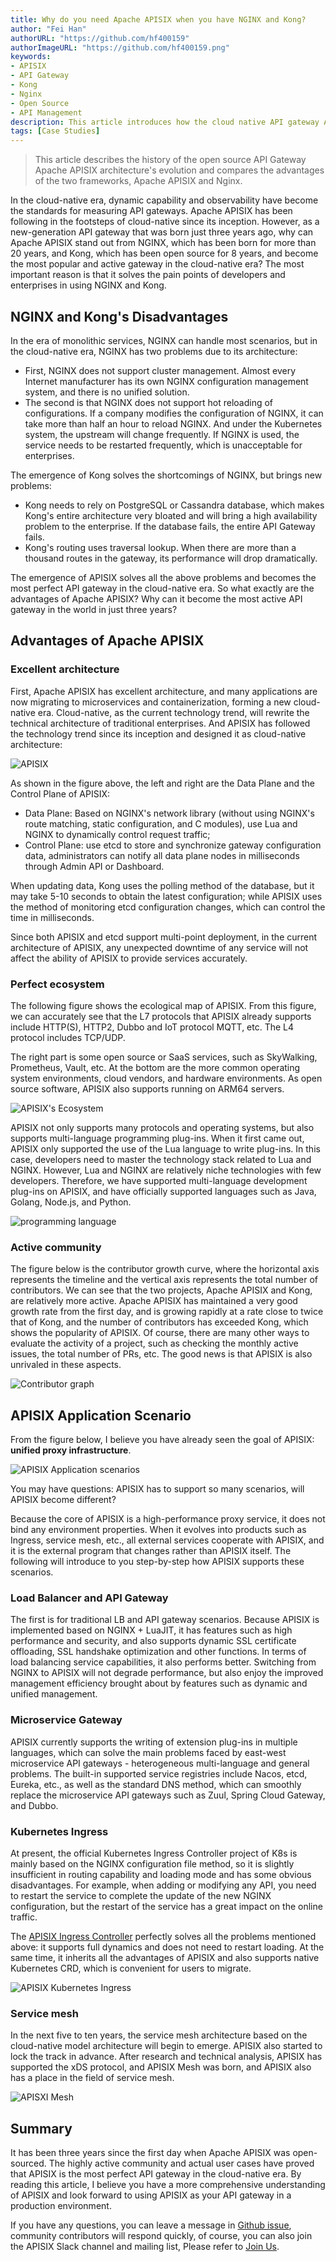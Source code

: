 ```yaml
---
title: Why do you need Apache APISIX when you have NGINX and Kong?
author: "Fei Han"
authorURL: "https://github.com/hf400159"
authorImageURL: "https://github.com/hf400159.png"
keywords: 
- APISIX
- API Gateway
- Kong
- Nginx
- Open Source
- API Management
description: This article introduces how the cloud native API gateway Apache APISIX solves the business pain points and usage scenarios brought by Nginx and Kong.
tags: [Case Studies]
---
```


> This article describes the history of the open source API Gateway Apache APISIX architecture's evolution and compares the advantages of the two frameworks, Apache APISIX and Nginx.

<!--truncate-->

In the cloud-native era, dynamic capability and observability have become the standards for measuring API gateways. Apache APISIX has been following in the footsteps of cloud-native since its inception. However, as a new-generation API gateway that was born just three years ago, why can Apache APISIX stand out from NGINX, which has been born for more than 20 years, and Kong, which has been open source for 8 years, and become the most popular and active gateway in the cloud-native era? The most important reason is that it solves the pain points of developers and enterprises in using NGINX and Kong.

## NGINX and Kong's Disadvantages

In the era of monolithic services, NGINX can handle most scenarios, but in the cloud-native era, NGINX has two problems due to its architecture:

- First, NGINX does not support cluster management. Almost every Internet manufacturer has its own NGINX configuration management system, and there is no unified solution.
- The second is that NGINX does not support hot reloading of configurations. If a company modifies the configuration of NGINX, it can take more than half an hour to reload NGINX. And under the Kubernetes system, the upstream will change frequently. If NGINX is used, the service needs to be restarted frequently, which is unacceptable for enterprises.

The emergence of Kong solves the shortcomings of NGINX, but brings new problems:

- Kong needs to rely on PostgreSQL or Cassandra database, which makes Kong's entire architecture very bloated and will bring a high availability problem to the enterprise. If the database fails, the entire API Gateway fails.
- Kong's routing uses traversal lookup. When there are more than a thousand routes in the gateway, its performance will drop dramatically.

The emergence of APISIX solves all the above problems and becomes the most perfect API gateway in the cloud-native era. So what exactly are the advantages of Apache APISIX? Why can it become the most active API gateway in the world in just three years?

## Advantages of Apache APISIX

### Excellent architecture

First, Apache APISIX has excellent architecture, and many applications are now migrating to microservices and containerization, forming a new cloud-native era. Cloud-native, as the current technology trend, will rewrite the technical architecture of traditional enterprises. And APISIX has followed the technology trend since its inception and designed it as cloud-native architecture:

![APISIX](https://static.apiseven.com/2022/blog/0729/1.png)

As shown in the figure above, the left and right are the Data Plane and the Control Plane of APISIX:

- Data Plane: Based on NGINX's network library (without using NGINX's route matching, static configuration, and C modules), use Lua and NGINX to dynamically control request traffic;
- Control Plane: use etcd to store and synchronize gateway configuration data, administrators can notify all data plane nodes in milliseconds through Admin API or Dashboard.

When updating data, Kong uses the polling method of the database, but it may take 5-10 seconds to obtain the latest configuration; while APISIX uses the method of monitoring etcd configuration changes, which can control the time in milliseconds.

Since both APISIX and etcd support multi-point deployment, in the current architecture of APISIX, any unexpected downtime of any service will not affect the ability of APISIX to provide services accurately.

### Perfect ecosystem

The following figure shows the ecological map of APISIX. From this figure, we can accurately see that the L7 protocols that APISIX already supports include HTTP(S), HTTP2, Dubbo and IoT protocol MQTT, etc. The L4 protocol includes TCP/UDP.

The right part is some open source or SaaS services, such as SkyWalking, Prometheus, Vault, etc. At the bottom are the more common operating system environments, cloud vendors, and hardware environments. As open source software, APISIX also supports running on ARM64 servers.

![APISIX's Ecosystem](https://static.apiseven.com/2022/blog/0729/2.PNG)

APISIX not only supports many protocols and operating systems, but also supports multi-language programming plug-ins. When it first came out, APISIX only supported the use of the Lua language to write plug-ins. In this case, developers need to master the technology stack related to Lua and NGINX. However, Lua and NGINX are relatively niche technologies with few developers. Therefore, we have supported multi-language development plug-ins on APISIX, and have officially supported languages such as Java, Golang, Node.js, and Python.

![programming language](https://static.apiseven.com/2022/blog/0729/3.png)

### Active community

The figure below is the contributor growth curve, where the horizontal axis represents the timeline and the vertical axis represents the total number of contributors. We can see that the two projects, Apache APISIX and Kong, are relatively more active. Apache APISIX has maintained a very good growth rate from the first day, and is growing rapidly at a rate close to twice that of Kong, and the number of contributors has exceeded Kong, which shows the popularity of APISIX. Of course, there are many other ways to evaluate the activity of a project, such as checking the monthly active issues, the total number of PRs, etc. The good news is that APISIX is also unrivaled in these aspects.

![Contributor graph](https://static.apiseven.com/2022/blog/0729/4.png)

## APISIX Application Scenario

From the figure below, I believe you have already seen the goal of APISIX: **unified proxy infrastructure**.

![APISIX Application scenarios](https://static.apiseven.com/2022/blog/0729/5.png)

You may have questions: APISIX has to support so many scenarios, will APISIX become different?

Because the core of APISIX is a high-performance proxy service, it does not bind any environment properties. When it evolves into products such as Ingress, service mesh, etc., all external services cooperate with APISIX, and it is the external program that changes rather than APISIX itself. The following will introduce to you step-by-step how APISIX supports these scenarios.

### Load Balancer and API Gateway

The first is for traditional LB and API gateway scenarios. Because APISIX is implemented based on NGINX + LuaJIT, it has features such as high performance and security, and also supports dynamic SSL certificate offloading, SSL handshake optimization and other functions. In terms of load balancing service capabilities, it also performs better. Switching from NGINX to APISIX will not degrade performance, but also enjoy the improved management efficiency brought about by features such as dynamic and unified management.

### Microservice Gateway

APISIX currently supports the writing of extension plug-ins in multiple languages, which can solve the main problems faced by east-west microservice API gateways - heterogeneous multi-language and general problems. The built-in supported service registries include Nacos, etcd, Eureka, etc., as well as the standard DNS method, which can smoothly replace the microservice API gateways such as Zuul, Spring Cloud Gateway, and Dubbo.

### Kubernetes Ingress

At present, the official Kubernetes Ingress Controller project of K8s is mainly based on the NGINX configuration file method, so it is slightly insufficient in routing capability and loading mode and has some obvious disadvantages. For example, when adding or modifying any API, you need to restart the service to complete the update of the new NGINX configuration, but the restart of the service has a great impact on the online traffic.

The [APISIX Ingress Controller](https://apisix.apache.org/zh/docs/ingress-controller/getting-started/) perfectly solves all the problems mentioned above: it supports full dynamics and does not need to restart loading. At the same time, it inherits all the advantages of APISIX and also supports native Kubernetes CRD, which is convenient for users to migrate.

![APISIX Kubernetes Ingress](https://static.apiseven.com/2022/blog/0729/6.png)

### Service mesh

In the next five to ten years, the service mesh architecture based on the cloud-native model architecture will begin to emerge. APISIX also started to lock the track in advance. After research and technical analysis, APISIX has supported the xDS protocol, and APISIX Mesh was born, and APISIX also has a place in the field of service mesh.

![APISXI Mesh](https://static.apiseven.com/2022/blog/0729/7.png)

## Summary

It has been three years since the first day when Apache APISIX was open-sourced. The highly active community and actual user cases have proved that APISIX is the most perfect API gateway in the cloud-native era. By reading this article, I believe you have a more comprehensive understanding of APISIX and look forward to using APISIX as your API gateway in a production environment.

If you have any questions, you can leave a message in [Github issue](https://github.com/apache/apisix/issues), community contributors will respond quickly, of course, you can also join the APISIX Slack channel and mailing list, Please refer to [Join Us](https://apisix.apache.org/docs/general/join/).
